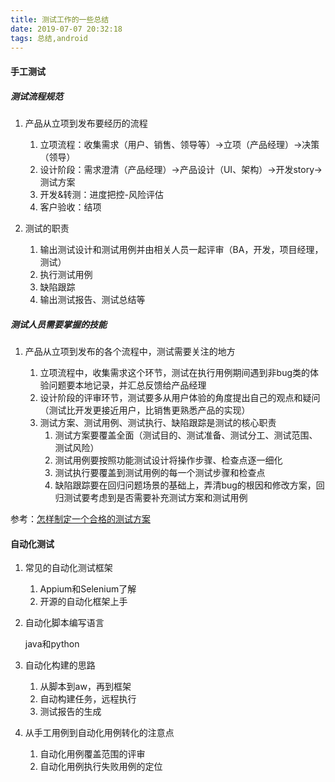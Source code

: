 ```yaml
---
title: 测试工作的一些总结
date: 2019-07-07 20:32:18
tags: 总结,android
---
```


#### 手工测试

##### 测试流程规范
1. 产品从立项到发布要经历的流程

    1. 立项流程：收集需求（用户、销售、领导等）->立项（产品经理）->决策（领导）
    2. 设计阶段：需求澄清（产品经理）->产品设计（UI、架构）->开发story->测试方案
    3. 开发&转测：进度把控-风险评估
    4. 客户验收：结项

2. 测试的职责

    1. 输出测试设计和测试用例并由相关人员一起评审（BA，开发，项目经理，测试）
    2. 执行测试用例
    3. 缺陷跟踪
    4. 输出测试报告、测试总结等

##### 测试人员需要掌握的技能
1. 产品从立项到发布的各个流程中，测试需要关注的地方

   1. 立项流程中，收集需求这个环节，测试在执行用例期间遇到非bug类的体验问题要本地记录，并汇总反馈给产品经理
   2. 设计阶段的评审环节，测试要多从用户体验的角度提出自己的观点和疑问（测试比开发更接近用户，比销售更熟悉产品的实现）
   3. 测试方案、测试用例、测试执行、缺陷跟踪是测试的核心职责
      1. 测试方案要覆盖全面（测试目的、测试准备、测试分工、测试范围、测试风险）
      2. 测试用例要按照功能测试设计将操作步骤、检查点逐一细化
      2. 测试执行要覆盖到测试用例的每一个测试步骤和检查点
      3. 缺陷跟踪要在回归问题场景的基础上，弄清bug的根因和修改方案，回归测试要考虑到是否需要补充测试方案和测试用例

参考：[怎样制定一个合格的测试方案](https://blog.csdn.net/alice_tl/article/details/80218342)

<!--more-->

#### 自动化测试
1. 常见的自动化测试框架

    1. Appium和Selenium了解
    2. 开源的自动化框架上手

2. 自动化脚本编写语言

    java和python

3. 自动化构建的思路
    
    1. 从脚本到aw，再到框架
    2. 自动构建任务，远程执行
    3. 测试报告的生成

4. 从手工用例到自动化用例转化的注意点

    1. 自动化用例覆盖范围的评审
    2. 自动化用例执行失败用例的定位
